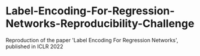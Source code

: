 # Label-Encoding-For-Regression-Networks-Reproducibility-Challenge

Reproduction of the paper 'Label Encoding For Regression Networks', published in ICLR 2022
